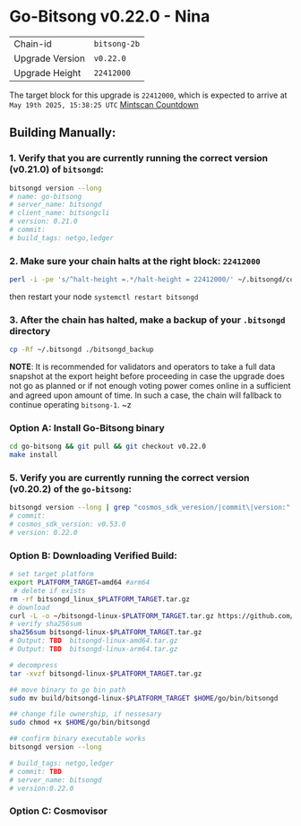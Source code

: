# Go-Bitsong v0.22.0 - Nina
|                 |                                                              |
|-----------------|--------------------------------------------------------------|
| Chain-id        | `bitsong-2b`                                                  |
| Upgrade Version | `v0.22.0`                                             |
| Upgrade Height  | `22412000`                                                    |


The target block for this upgrade is `22412000`, which is expected to arrive at `May 19th 2025, 15:38:25 UTC` [Mintscan Countdown](https://www.mintscan.io/bitsong/block/22412000)

## Building Manually:

### 1. Verify that you are currently running the correct version (v0.21.0) of `bitsongd`:

```sh
bitsongd version --long
# name: go-bitsong
# server_name: bitsongd
# client_name: bitsongcli
# version: 0.21.0
# commit: 
# build_tags: netgo,ledger
```

### 2. Make sure your chain halts at the right block: `22412000`
```sh
perl -i -pe 's/^halt-height =.*/halt-height = 22412000/' ~/.bitsongd/config/app.toml
```
then restart your node `systemctl restart bitsongd`

### 3. After the chain has halted, make a backup of your `.bitsongd` directory
```sh
cp -Rf ~/.bitsongd ./bitsongd_backup
```

**NOTE**: It is recommended for validators and operators to take a full data snapshot at the export height before proceeding in case the upgrade does not go as planned or if not enough voting power comes online in a sufficient and agreed upon amount of time. In such a case, the chain will fallback to continue operating `bitsong-1`.
~z
 
### Option A: Install Go-Bitsong binary
```sh
cd go-bitsong && git pull && git checkout v0.22.0
make install 
```

### 5. Verify you are currently running the correct version (v0.20.2) of the `go-bitsong`:
```sh
bitsongd version --long | grep "cosmos_sdk_veresion/|commit\|version:"
# commit: 
# cosmos_sdk_version: v0.53.0
# version: 0.22.0
```

### Option B: Downloading Verified Build:
```sh
# set target platform
export PLATFORM_TARGET=amd64 #arm64
 # delete if exists
rm -rf bitsongd_linux_$PLATFORM_TARGET.tar.gz
# download 
curl -L -o ~/bitsongd-linux-$PLATFORM_TARGET.tar.gz https://github.com/bitsongofficial/go-bitsong/releases/download/v0.22.0/bitsongd-linux-$PLATFORM_TARGET.tar.gz
# verify sha256sum 
sha256sum bitsongd-linux-$PLATFORM_TARGET.tar.gz
# Output: TBD  bitsongd-linux-amd64.tar.gz
# Output: TBD  bitsongd-linux-arm64.tar.gz

# decompress 
tar -xvzf bitsongd-linux-$PLATFORM_TARGET.tar.gz 

## move binary to go bin path
sudo mv build/bitsongd-linux-$PLATFORM_TARGET $HOME/go/bin/bitsongd

## change file ownership, if nessesary 
sudo chmod +x $HOME/go/bin/bitsongd

## confirm binary executable works 
bitsongd version --long 

# build_tags: netgo,ledger
# commit: TBD
# server_name: bitsongd
# version:0.22.0
```

### Option C: Cosmovisor

